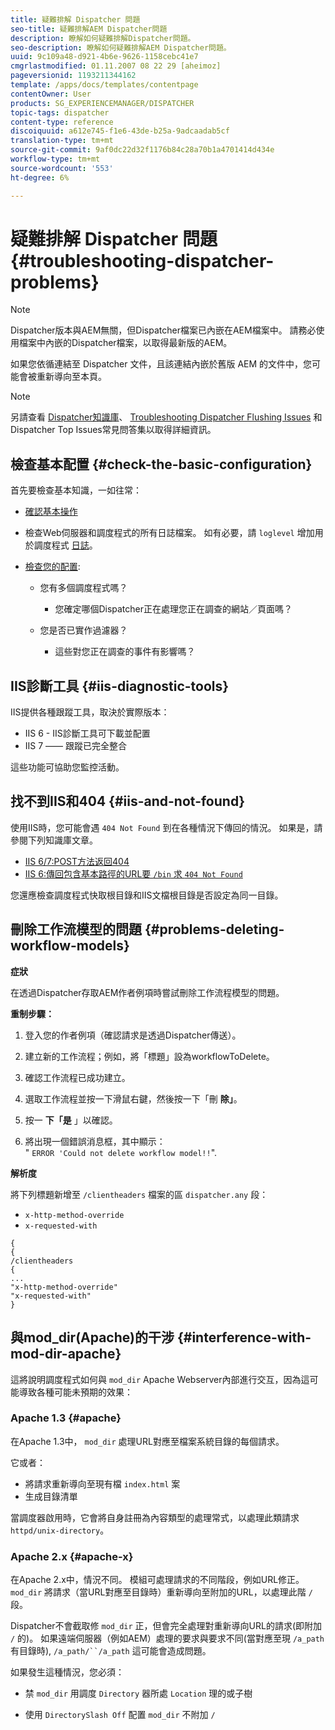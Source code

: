 ```yaml
---
title: 疑難排解 Dispatcher 問題
seo-title: 疑難排解AEM Dispatcher問題
description: 瞭解如何疑難排解Dispatcher問題。
seo-description: 瞭解如何疑難排解AEM Dispatcher問題。
uuid: 9c109a48-d921-4b6e-9626-1158cebc41e7
cmgrlastmodified: 01.11.2007 08 22 29 [aheimoz]
pageversionid: 1193211344162
template: /apps/docs/templates/contentpage
contentOwner: User
products: SG_EXPERIENCEMANAGER/DISPATCHER
topic-tags: dispatcher
content-type: reference
discoiquuid: a612e745-f1e6-43de-b25a-9adcaadab5cf
translation-type: tm+mt
source-git-commit: 9af0dc22d32f1176b84c28a70b1a4701414d434e
workflow-type: tm+mt
source-wordcount: '553'
ht-degree: 6%

---
```



# 疑難排解 Dispatcher 問題 {#troubleshooting-dispatcher-problems}

>[!NOTE]
>
>Dispatcher版本與AEM無關，但Dispatcher檔案已內嵌在AEM檔案中。 請務必使用檔案中內嵌的Dispatcher檔案，以取得最新版的AEM。
>
>如果您依循連結至 Dispatcher 文件，且該連結內嵌於舊版 AEM 的文件中，您可能會被重新導向至本頁。

>[!NOTE]
>
>另請查看 [Dispatcher知識庫](https://helpx.adobe.com/cq/kb/index/dispatcher.html)、 [Troubleshooting Dispatcher Flushing Issues](https://helpx.adobe.com/adobe-cq/kb/troubleshooting-dispatcher-flushing-issues.html) 和 [](dispatcher-faq.md) Dispatcher Top Issues常見問答集以取得詳細資訊。

## 檢查基本配置 {#check-the-basic-configuration}

首先要檢查基本知識，一如往常：

* [確認基本操作](/help/using/dispatcher-configuration.md#confirming-basic-operation)
* 檢查Web伺服器和調度程式的所有日誌檔案。 如有必要，請 `loglevel` 增加用於調度程式 [日誌](/help/using/dispatcher-configuration.md#logging)。

* [檢查您的配置](/help/using/dispatcher-configuration.md):

   * 您有多個調度程式嗎？

      * 您確定哪個Dispatcher正在處理您正在調查的網站／頁面嗎？
   * 您是否已實作過濾器？

      * 這些對您正在調查的事件有影響嗎？


## IIS診斷工具 {#iis-diagnostic-tools}

IIS提供各種跟蹤工具，取決於實際版本：

* IIS 6 - IIS診斷工具可下載並配置
* IIS 7 —— 跟蹤已完全整合

這些功能可協助您監控活動。

## 找不到IIS和404 {#iis-and-not-found}

使用IIS時，您可能會遇 `404 Not Found` 到在各種情況下傳回的情況。 如果是，請參閱下列知識庫文章。

* [IIS 6/7:POST方法返回404](https://helpx.adobe.com/dispatcher/kb/IIS6IsapiFilters.html)
* [IIS 6:傳回包含基本路徑的URL要 `/bin` 求 `404 Not Found`](https://helpx.adobe.com/dispatcher/kb/RequestsToBinDirectoryFailInIIS6.html)

您還應檢查調度程式快取根目錄和IIS文檔根目錄是否設定為同一目錄。

## 刪除工作流模型的問題 {#problems-deleting-workflow-models}

**症狀**

在透過Dispatcher存取AEM作者例項時嘗試刪除工作流程模型的問題。

**重制步驟：**

1. 登入您的作者例項（確認請求是透過Dispatcher傳送）。
1. 建立新的工作流程；例如，將「標題」設為workflowToDelete。
1. 確認工作流程已成功建立。
1. 選取工作流程並按一下滑鼠右鍵，然後按一下「刪 **除」**。

1. 按一 **下「是** 」以確認。
1. 將出現一個錯誤消息框，其中顯示：\
   &quot; `ERROR 'Could not delete workflow model!!`&quot;.

**解析度**

將下列標題新增至 `/clientheaders` 檔案的區 `dispatcher.any` 段：

* `x-http-method-override`
* `x-requested-with`

```
{  
{  
/clientheaders  
{  
...  
"x-http-method-override"  
"x-requested-with"  
}
```

## 與mod_dir(Apache)的干涉 {#interference-with-mod-dir-apache}

這將說明調度程式如何與 `mod_dir` Apache Webserver內部進行交互，因為這可能導致各種可能未預期的效果：

### Apache 1.3 {#apache}

在Apache 1.3中， `mod_dir` 處理URL對應至檔案系統目錄的每個請求。

它或者：

* 將請求重新導向至現有檔 `index.html` 案
* 生成目錄清單

當調度器啟用時，它會將自身註冊為內容類型的處理常式，以處理此類請求 `httpd/unix-directory`。

### Apache 2.x {#apache-x}

在Apache 2.x中，情況不同。 模組可處理請求的不同階段，例如URL修正。 `mod_dir` 將請求（當URL對應至目錄時）重新導向至附加的URL，以處理此階 `/` 段。

Dispatcher不會截取修 `mod_dir` 正，但會完全處理對重新導向URL的請求(即附加 `/` 的)。 如果遠端伺服器（例如AEM）處理的要求與要求不同(當對應至現 `/a_path` 有目錄時), `/a_path/``/a_path` 這可能會造成問題。

如果發生這種情況，您必須：

* 禁 `mod_dir` 用調度 `Directory` 器所處 `Location` 理的或子樹

* 使用 `DirectorySlash Off` 配置 `mod_dir` 不附加 `/`
